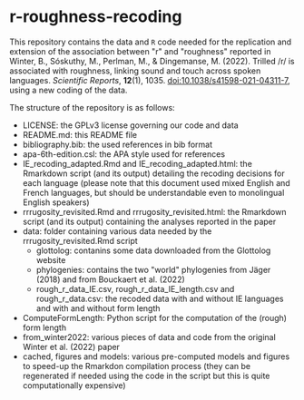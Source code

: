 # r-roughness-recoding

This repository contains the data and `R` code needed for the replication and extension of the association between "r" and "roughness" reported in Winter, B., Sóskuthy, M., Perlman, M., & Dingemanse, M. (2022). Trilled /r/ is associated with roughness, linking sound and touch across spoken languages. *Scientific Reports*, **12**(1), 1035. [doi:10.1038/s41598-021-04311-7](https://doi.org/10.1038/s41598-021-04311-7), using a new coding of the data.

The structure of the repository is as follows:

+ LICENSE: the GPLv3 license governing our code and data
+ README.md: this README file
+ bibliography.bib: the used references in bib format
+ apa-6th-edition.csl: the APA style used for references
+ IE_recoding_adapted.Rmd and IE_recoding_adapted.html: the Rmarkdown script (and its output) detailing the recoding decisions for each language (please note that this document used mixed English and French languages, but should be understandable even to monolingual English speakers)
+ rrrugosity_revisited.Rmd and rrrugosity_revisited.html: the Rmarkdown script (and its output) containing the analyses reported in the paper
+ data: folder containing various data needed by the rrrugosity_revisited.Rmd script 
  + glottolog: contanins some data downloaded from the Glottolog website
  + phylogenies: contains the two "world" phylogenies from Jäger (2018) and from Bouckaert et al. (2022)
  + rough_r_data_IE.csv, rough_r_data_IE_length.csv and rough_r_data.csv: the recoded data with and without IE languages and with and without form length
+ ComputeFormLength: Python script for the computation of the (rough) form length
+ from_winter2022: various pieces of data and code from the original Winter et al. (2022) paper
+ cached, figures and models: various pre-computed models and figures to speed-up the Rmarkdon compilation process (they can be regenerated if needed using the code in the script but this is quite computationally expensive)
  
 
